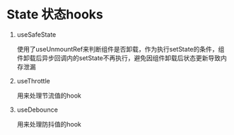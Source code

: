 # State 状态hooks

1. useSafeState
    
    使用了useUnmountRef来判断组件是否卸载，作为执行setState的条件，组件卸载后异步回调内的setState不再执行，避免因组件卸载后状态更新导致内存泄漏

2. useThrottle

    用来处理节流值的hook

3. useDebounce

    用来处理防抖值的hook